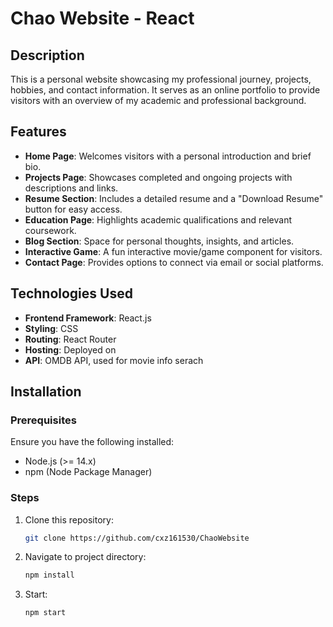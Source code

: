 # Chao Website - React

## Description
This is a personal website showcasing my professional journey, projects, hobbies, and contact information. It serves as an online portfolio to provide visitors with an overview of my academic and professional background.

## Features
- **Home Page**: Welcomes visitors with a personal introduction and brief bio.
- **Projects Page**: Showcases completed and ongoing projects with descriptions and links.
- **Resume Section**: Includes a detailed resume and a "Download Resume" button for easy access.
- **Education Page**: Highlights academic qualifications and relevant coursework.
- **Blog Section**: Space for personal thoughts, insights, and articles.
- **Interactive Game**: A fun interactive movie/game component for visitors.
- **Contact Page**: Provides options to connect via email or social platforms.

## Technologies Used
- **Frontend Framework**: React.js
- **Styling**: CSS
- **Routing**: React Router
- **Hosting**: Deployed on 
- **API**: OMDB API, used for movie info serach

## Installation

### Prerequisites
Ensure you have the following installed:
- Node.js (>= 14.x)
- npm (Node Package Manager)

### Steps
1. Clone this repository:
   ```bash
   git clone https://github.com/cxz161530/ChaoWebsite

2. Navigate to project directory:
   ```bash
   npm install

3. Start:
   ```bash
   npm start
